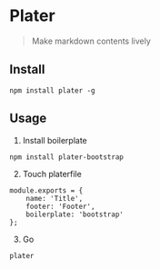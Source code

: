 # Plater
> Make markdown contents lively

## Install

```
npm install plater -g
```

## Usage

1. Install boilerplate
```
npm install plater-bootstrap
```

2. Touch platerfile

```
module.exports = {
    name: 'Title',
    footer: 'Footer',
    boilerplate: 'bootstrap'
};

```

3. Go
```
plater
```
